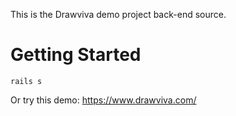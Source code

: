 This is the Drawviva demo project back-end source.

# Getting Started
```
rails s
```
Or try this demo:
https://www.drawviva.com/
